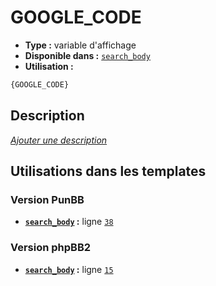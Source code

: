 # GOOGLE_CODE
* __Type :__ variable d'affichage
* __Disponible dans :__ [`search_body`](../tpl/var/search_body.md)
* __Utilisation :__

```html
{GOOGLE_CODE}
```

## Description
[*Ajouter une description*](https://fa-tvars.appspot.com/var/GOOGLE_CODE)

## Utilisations dans les templates

### Version PunBB
* __[`search_body`](../tpl/var/search_body.md#readme) :__ ligne [`38`](../tpl/src/punbb/search_body.tpl#L38)

### Version phpBB2
* __[`search_body`](../tpl/var/search_body.md#readme) :__ ligne [`15`](../tpl/src/subsilver/search_body.tpl#L15)
